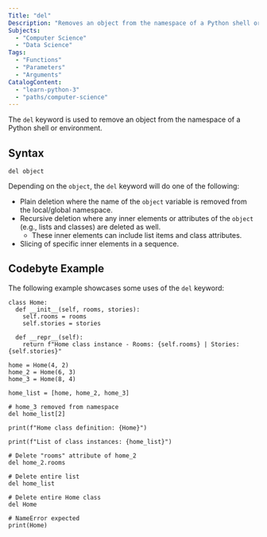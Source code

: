 ```yaml
---
Title: "del"
Description: "Removes an object from the namespace of a Python shell or environment."
Subjects:
  - "Computer Science"
  - "Data Science"
Tags:
  - "Functions"
  - "Parameters"
  - "Arguments"
CatalogContent:
  - "learn-python-3"
  - "paths/computer-science"
---
```


The `del` keyword is used to remove an object from the namespace of a Python shell or environment.

## Syntax

```pseudo
del object
```

Depending on the `object`, the `del` keyword will do one of the following:

- Plain deletion where the name of the `object` variable is removed from the local/global namespace.
- Recursive deletion where any inner elements or attributes of the `object` (e.g., lists and classes) are deleted as well.
  - These inner elements can include list items and class attributes.
- Slicing of specific inner elements in a sequence.

## Codebyte Example

The following example showcases some uses of the `del` keyword:

```codebyte/py
class Home:
  def __init__(self, rooms, stories):
    self.rooms = rooms
    self.stories = stories

  def __repr__(self):
    return f"Home class instance - Rooms: {self.rooms} | Stories: {self.stories}"

home = Home(4, 2)
home_2 = Home(6, 3)
home_3 = Home(8, 4)

home_list = [home, home_2, home_3]

# home_3 removed from namespace
del home_list[2]

print(f"Home class definition: {Home}")

print(f"List of class instances: {home_list}")

# Delete "rooms" attribute of home_2
del home_2.rooms

# Delete entire list
del home_list

# Delete entire Home class
del Home

# NameError expected
print(Home)
```
